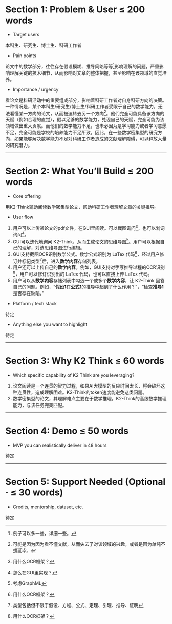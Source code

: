 # Section 1: Problem & User ≤ 200 words
-	Target users
  
  本科生、研究生、博士生、科研工作者
  
-	Pain points
  
  论文中的数学部分，往往存在假设模糊、推导简略等等[^2]影响理解的问题，严重影响理解关键的技术细节，从而影响对文章的整体把握，甚至影响在该领域的直觉培养。

  [^2]: 例子可以多一些，详细一些。

-	Importance / urgency
  
  看论文是科研活动中的重要组成部分，影响着科研工作者对自身科研方向的决策。一种情况是，某个本科生/研究生/博士生/科研工作者受限于自己的数学能力，无法看懂某一方向的论文，从而被迫转去另一个方向[^1]。他们完全可能具备该方向的天赋（例如合理的直觉），假以足够的数学能力，兑现自己的天赋，完全可能为该领域做出重大贡献。而他们的数学能力不足，也未必因为是学习能力或者学习意愿不足，完全可能是学校的培养能力不足所致。因此，在一些数学密集型的研究方向，如果能够解决数学能力不足对科研工作者造成的文献理解障碍，可以释放大量的研究潜力。

  [^1]: 可能是因为因为看不懂文献，从而失去了对该领域的兴趣，或者是因为单纯不想延毕。


 	

---

# Section 2: What You’ll Build ≤ 200 words
-	Core offering

  用K2-Think辅助阅读数学密集型论文，帮助科研工作者理解文章的关键推导。
  
-	User flow

  1. 用户可以上传某论文的pdf文件，在GUI里阅读。可以截图询问[^4]，也可以划词询问[^5]。
  2. GUI可以迭代地询问 K2-Think，从而生成论文的思维导图[^7]。用户可以根据自己的理解，对该思维导图进行编辑。
  3. GUI支持截图OCR识别数学公式。数学公式识别为 LaTex 代码[^4]，经过用户修订并标记类型[^3]后，进入**数学内容**存储列表。
  4. 用户还可以上传自己的**数学内容**。例如，GUI支持对手写推导过程的OCR识别[^6]，用户可以修订识别出的 LaTex 代码，也可以直接上传 LaTex 代码。
  5. 用户可以从**数学内容**存储列表中勾选一个或多个**数学内容**，让 K2-Think 回答自己的问题。例如，“**假设1**在**公式1**的推导中起到了什么作用？”，“检查**推导1**是否存在缺陷。”

  [^3]: 类型包括但不限于假设、方程、公式、定理、引理、推导、证明
  [^4]: 用什么OCR框架？
  [^5]: 怎么在GUI里实现？
  [^6]: 用什么OCR框架？
  [^7]: 考虑GraphML
  
-	Platform / tech stack

  待定
  
-	Anything else you want to highlight

  待定

---

# Section 3: Why K2 Think ≤ 60 words
-	Which specific capability of K2 Think are you leveraging?

  1. 论文阅读是一个连贯的智力过程，如果AI大模型的反应时间太长，将会破坏这种连贯性，造成理解困难。K2-Think的token速度能避免这类问题。
  2. 数学密集型的论文，其理解难点主要在于数学推理。K2-Think的高级数学推理能力，与该任务完美匹配。
     
---

# Section 4: Demo ≤ 50 words
-	MVP you can realistically deliver in 48 hours

  待定

---

# Section 5: Support Needed (Optional · ≤ 30 words)
-	Credits, mentorship, dataset, etc.

  待定

